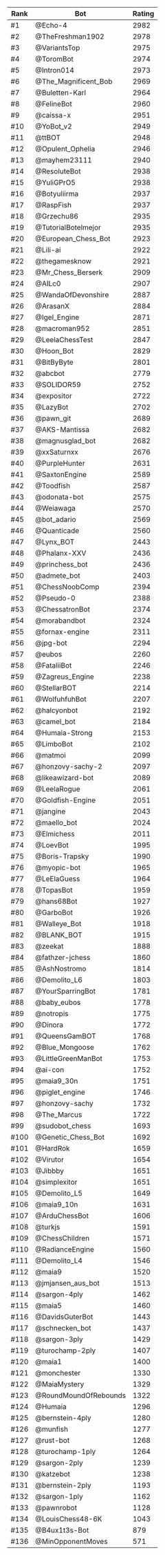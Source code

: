 Rank|Bot|Rating
---|---|---
#1|@Echo-4|2982
#2|@TheFreshman1902|2978
#3|@VariantsTop|2975
#4|@ToromBot|2974
#5|@Intron014|2973
#6|@The_Magnificent_Bob|2969
#7|@Buletten-Karl|2964
#8|@FelineBot|2960
#9|@caissa-x|2951
#10|@YoBot_v2|2949
#11|@ttBOT|2948
#12|@Opulent_Ophelia|2946
#13|@mayhem23111|2940
#14|@ResoluteBot|2938
#15|@YuliGPrO5|2938
#16|@Botyuliirma|2937
#17|@RaspFish|2937
#18|@Grzechu86|2935
#19|@TutorialBotelmejor|2935
#20|@European_Chess_Bot|2923
#21|@Lili-ai|2922
#22|@thegamesknow|2921
#23|@Mr_Chess_Berserk|2909
#24|@AILc0|2907
#25|@WandaOfDevonshire|2887
#26|@ArasanX|2884
#27|@Igel_Engine|2871
#28|@macroman952|2851
#29|@LeelaChessTest|2847
#30|@Hoon_Bot|2829
#31|@BitByByte|2801
#32|@abcbot|2779
#33|@SOLIDOR59|2752
#34|@expositor|2722
#35|@LazyBot|2702
#36|@pawn_git|2689
#37|@AKS-Mantissa|2682
#38|@magnusglad_bot|2682
#39|@xxSaturnxx|2676
#40|@PurpleHunter|2631
#41|@SaxtonEngine|2589
#42|@Toodfish|2587
#43|@odonata-bot|2575
#44|@Weiawaga|2570
#45|@bot_adario|2569
#46|@Quanticade|2560
#47|@Lynx_BOT|2443
#48|@Phalanx-XXV|2436
#49|@princhess_bot|2436
#50|@admete_bot|2403
#51|@ChessNoobComp|2394
#52|@Pseudo-0|2388
#53|@ChessatronBot|2374
#54|@morabandbot|2324
#55|@fornax-engine|2311
#56|@jpg-bot|2294
#57|@eubos|2260
#58|@FataliiBot|2246
#59|@Zagreus_Engine|2238
#60|@StellarBOT|2214
#61|@WolfuhfuhBot|2207
#62|@halcyonbot|2192
#63|@camel_bot|2184
#64|@Humaia-Strong|2153
#65|@LimboBot|2102
#66|@matmoi|2099
#67|@honzovy-sachy-2|2097
#68|@likeawizard-bot|2089
#69|@LeelaRogue|2061
#70|@Goldfish-Engine|2051
#71|@jangine|2043
#72|@maello_bot|2024
#73|@Elmichess|2011
#74|@LoevBot|1995
#75|@Boris-Trapsky|1990
#76|@myopic-bot|1965
#77|@LeElaGuess|1964
#78|@TopasBot|1959
#79|@hans68Bot|1927
#80|@GarboBot|1926
#81|@Walleye_Bot|1918
#82|@BLANK_BOT|1915
#83|@zeekat|1888
#84|@fathzer-jchess|1860
#85|@AshNostromo|1814
#86|@Demolito_L6|1803
#87|@YourSparringBot|1781
#88|@baby_eubos|1778
#89|@notropis|1775
#90|@Dinora|1772
#91|@QueensGamBOT|1768
#92|@Blue_Mongoose|1762
#93|@LittleGreenManBot|1753
#94|@ai-con|1752
#95|@maia9_30n|1751
#96|@piglet_engine|1746
#97|@honzovy-sachy|1732
#98|@The_Marcus|1722
#99|@sudobot_chess|1693
#100|@Genetic_Chess_Bot|1692
#101|@HardRok|1659
#102|@Virutor|1654
#103|@Jibbby|1651
#104|@simplexitor|1651
#105|@Demolito_L5|1649
#106|@maia9_10n|1631
#107|@ArduChessBot|1606
#108|@turkjs|1591
#109|@ChessChildren|1571
#110|@RadianceEngine|1560
#111|@Demolito_L4|1546
#112|@maia9|1520
#113|@jmjansen_aus_bot|1513
#114|@sargon-4ply|1462
#115|@maia5|1460
#116|@DavidsGuterBot|1443
#117|@schnecken_bot|1437
#118|@sargon-3ply|1429
#119|@turochamp-2ply|1407
#120|@maia1|1400
#121|@monchester|1330
#122|@MaiaMystery|1329
#123|@RoundMoundOfRebounds|1322
#124|@Humaia|1296
#125|@bernstein-4ply|1280
#126|@munfish|1277
#127|@rust-bot|1268
#128|@turochamp-1ply|1264
#129|@sargon-2ply|1239
#130|@katzebot|1238
#131|@bernstein-2ply|1193
#132|@sargon-1ply|1162
#133|@pawnrobot|1128
#134|@LouisChess48-6K|1043
#135|@B4ux1t3s-Bot|879
#136|@MinOpponentMoves|571
